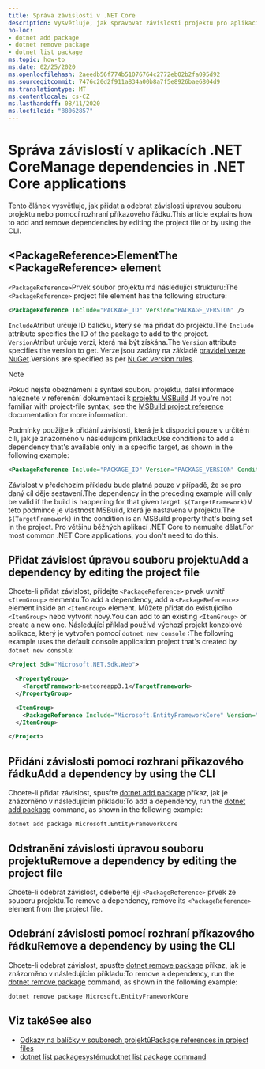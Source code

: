 ```yaml
---
title: Správa závislostí v .NET Core
description: Vysvětluje, jak spravovat závislosti projektu pro aplikaci .NET Core.
no-loc:
- dotnet add package
- dotnet remove package
- dotnet list package
ms.topic: how-to
ms.date: 02/25/2020
ms.openlocfilehash: 2aeedb56f774b51076764c2772eb02b2fa095d92
ms.sourcegitcommit: 7476c20d2f911a834a00b8a7f5e8926bae6804d9
ms.translationtype: MT
ms.contentlocale: cs-CZ
ms.lasthandoff: 08/11/2020
ms.locfileid: "88062857"
---
```

# <a name="manage-dependencies-in-net-core-applications"></a><span data-ttu-id="ccbef-103">Správa závislostí v aplikacích .NET Core</span><span class="sxs-lookup"><span data-stu-id="ccbef-103">Manage dependencies in .NET Core applications</span></span>

<span data-ttu-id="ccbef-104">Tento článek vysvětluje, jak přidat a odebrat závislosti úpravou souboru projektu nebo pomocí rozhraní příkazového řádku.</span><span class="sxs-lookup"><span data-stu-id="ccbef-104">This article explains how to add and remove dependencies by editing the project file or by using the CLI.</span></span>

## <a name="the-packagereference-element"></a><span data-ttu-id="ccbef-105">\<PackageReference>Element</span><span class="sxs-lookup"><span data-stu-id="ccbef-105">The \<PackageReference> element</span></span>

<span data-ttu-id="ccbef-106">`<PackageReference>`Prvek soubor projektu má následující strukturu:</span><span class="sxs-lookup"><span data-stu-id="ccbef-106">The `<PackageReference>` project file element has the following structure:</span></span>

```xml
<PackageReference Include="PACKAGE_ID" Version="PACKAGE_VERSION" />
```

<span data-ttu-id="ccbef-107">`Include`Atribut určuje ID balíčku, který se má přidat do projektu.</span><span class="sxs-lookup"><span data-stu-id="ccbef-107">The `Include` attribute specifies the ID of the package to add to the project.</span></span> <span data-ttu-id="ccbef-108">`Version`Atribut určuje verzi, která má být získána.</span><span class="sxs-lookup"><span data-stu-id="ccbef-108">The `Version` attribute specifies the version to get.</span></span> <span data-ttu-id="ccbef-109">Verze jsou zadány na základě [pravidel verze NuGet](/nuget/create-packages/dependency-versions#version-ranges).</span><span class="sxs-lookup"><span data-stu-id="ccbef-109">Versions are specified as per [NuGet version rules](/nuget/create-packages/dependency-versions#version-ranges).</span></span>

> [!NOTE]
> <span data-ttu-id="ccbef-110">Pokud nejste obeznámeni s syntaxí souboru projektu, další informace naleznete v referenční dokumentaci k [projektu MSBuild](/visualstudio/msbuild/msbuild-project-file-schema-reference) .</span><span class="sxs-lookup"><span data-stu-id="ccbef-110">If you're not familiar with project-file syntax, see the [MSBuild project reference](/visualstudio/msbuild/msbuild-project-file-schema-reference) documentation for more information.</span></span>

<span data-ttu-id="ccbef-111">Podmínky použijte k přidání závislosti, která je k dispozici pouze v určitém cíli, jak je znázorněno v následujícím příkladu:</span><span class="sxs-lookup"><span data-stu-id="ccbef-111">Use conditions to add a dependency that's available only in a specific target, as shown in the following example:</span></span>

```xml
<PackageReference Include="PACKAGE_ID" Version="PACKAGE_VERSION" Condition="'$(TargetFramework)' == 'netcoreapp2.1'" />
```

<span data-ttu-id="ccbef-112">Závislost v předchozím příkladu bude platná pouze v případě, že se pro daný cíl děje sestavení.</span><span class="sxs-lookup"><span data-stu-id="ccbef-112">The dependency in the preceding example will only be valid if the build is happening for that given target.</span></span> <span data-ttu-id="ccbef-113">`$(TargetFramework)`V této podmínce je vlastnost MSBuild, která je nastavena v projektu.</span><span class="sxs-lookup"><span data-stu-id="ccbef-113">The `$(TargetFramework)` in the condition is an MSBuild property that's being set in the project.</span></span> <span data-ttu-id="ccbef-114">Pro většinu běžných aplikací .NET Core to nemusíte dělat.</span><span class="sxs-lookup"><span data-stu-id="ccbef-114">For most common .NET Core applications, you don't need to do this.</span></span>

## <a name="add-a-dependency-by-editing-the-project-file"></a><span data-ttu-id="ccbef-115">Přidat závislost úpravou souboru projektu</span><span class="sxs-lookup"><span data-stu-id="ccbef-115">Add a dependency by editing the project file</span></span>

<span data-ttu-id="ccbef-116">Chcete-li přidat závislost, přidejte `<PackageReference>` prvek uvnitř `<ItemGroup>` elementu.</span><span class="sxs-lookup"><span data-stu-id="ccbef-116">To add a dependency, add a `<PackageReference>` element inside an `<ItemGroup>` element.</span></span> <span data-ttu-id="ccbef-117">Můžete přidat do existujícího `<ItemGroup>` nebo vytvořit nový.</span><span class="sxs-lookup"><span data-stu-id="ccbef-117">You can add to an existing `<ItemGroup>` or create a new one.</span></span> <span data-ttu-id="ccbef-118">Následující příklad používá výchozí projekt konzolové aplikace, který je vytvořen pomocí `dotnet new console` :</span><span class="sxs-lookup"><span data-stu-id="ccbef-118">The following example uses the default console application project that's created by `dotnet new console`:</span></span>

```xml
<Project Sdk="Microsoft.NET.Sdk.Web">

  <PropertyGroup>
    <TargetFramework>netcoreapp3.1</TargetFramework>
  </PropertyGroup>

  <ItemGroup>
    <PackageReference Include="Microsoft.EntityFrameworkCore" Version="3.1.2" />
  </ItemGroup>

</Project>
```

## <a name="add-a-dependency-by-using-the-cli"></a><span data-ttu-id="ccbef-119">Přidání závislosti pomocí rozhraní příkazového řádku</span><span class="sxs-lookup"><span data-stu-id="ccbef-119">Add a dependency by using the CLI</span></span>

<span data-ttu-id="ccbef-120">Chcete-li přidat závislost, spusťte [dotnet add package](dotnet-add-package.md) příkaz, jak je znázorněno v následujícím příkladu:</span><span class="sxs-lookup"><span data-stu-id="ccbef-120">To add a dependency, run the [dotnet add package](dotnet-add-package.md) command, as shown in the following example:</span></span>

```dotnetcli
dotnet add package Microsoft.EntityFrameworkCore
```

## <a name="remove-a-dependency-by-editing-the-project-file"></a><span data-ttu-id="ccbef-121">Odstranění závislosti úpravou souboru projektu</span><span class="sxs-lookup"><span data-stu-id="ccbef-121">Remove a dependency by editing the project file</span></span>

<span data-ttu-id="ccbef-122">Chcete-li odebrat závislost, odeberte její `<PackageReference>` prvek ze souboru projektu.</span><span class="sxs-lookup"><span data-stu-id="ccbef-122">To remove a dependency, remove its `<PackageReference>` element from the project file.</span></span>

## <a name="remove-a-dependency-by-using-the-cli"></a><span data-ttu-id="ccbef-123">Odebrání závislosti pomocí rozhraní příkazového řádku</span><span class="sxs-lookup"><span data-stu-id="ccbef-123">Remove a dependency by using the CLI</span></span>

<span data-ttu-id="ccbef-124">Chcete-li odebrat závislost, spusťte [dotnet remove package](dotnet-remove-package.md) příkaz, jak je znázorněno v následujícím příkladu:</span><span class="sxs-lookup"><span data-stu-id="ccbef-124">To remove a dependency, run the [dotnet remove package](dotnet-remove-package.md) command, as shown in the following example:</span></span>

```dotnetcli
dotnet remove package Microsoft.EntityFrameworkCore
```

## <a name="see-also"></a><span data-ttu-id="ccbef-125">Viz také</span><span class="sxs-lookup"><span data-stu-id="ccbef-125">See also</span></span>

* [<span data-ttu-id="ccbef-126">Odkazy na balíčky v souborech projektů</span><span class="sxs-lookup"><span data-stu-id="ccbef-126">Package references in project files</span></span>](../project-sdk/msbuild-props.md#reference-properties-and-items)
* [<span data-ttu-id="ccbef-127">dotnet list packagesystému</span><span class="sxs-lookup"><span data-stu-id="ccbef-127">dotnet list package command</span></span>](dotnet-list-package.md)
